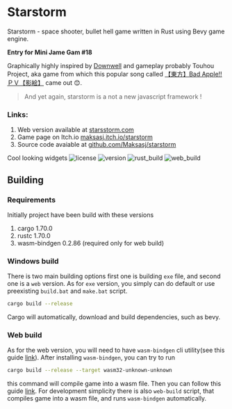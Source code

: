 # Starstorm

Starstorm - space shooter, bullet hell game written in Rust using Bevy game engine.

**Entry for Mini Jame Gam #18**

Graphically highly inspired by [Downwell](https://store.steampowered.com/app/360740/Downwell/) and gameplay probably Touhou Project, aka game from which this popular song called [【東方】Bad Apple!! ＰＶ【影絵】](https://youtu.be/FtutLA63Cp8) came out 😊.

> And yet again, starstorm is a not a new javascript framework !

### Links:
1. Web version available at [starsstorm.com](https://starsstorm.com/) <br>
2. Game page on Itch.io [maksasj.itch.io/starstorm](https://maksasj.itch.io/starstorm) <br>
3. Source code avaiable at [github.com/Maksasj/starstorm](https://github.com/Maksasj/starstorm)

Cool looking widgets 
<img src="https://img.shields.io/github/license/Maksasj/starstorm" alt="license">
<img src="https://img.shields.io/github/v/release/Maksasj/starstorm" alt="version">
<img src="https://img.shields.io/github/actions/workflow/status/Maksasj/starstorm/rust_release.yml?label=build" alt="rust_build">
<img src="https://img.shields.io/github/actions/workflow/status/Maksasj/starstorm/web_release.yml?label=web build" alt="web_build">

## Building
### Requirements
Initially project have been build with these versions
1. cargo 1.70.0
2. rustc 1.70.0
3. wasm-bindgen 0.2.86 (required only for web build)

### Windows build
There is two main building options first one is building `exe` file, and second one is a `web` version.
As for `exe` version, you simply can do default or use preexisting `build.bat` and `make.bat` script.
```bash
cargo build --release 
```
Cargo will automatically, download and build dependencies, such as bevy.

### Web build
As for the web version, you will need to have `wasm-bindgen` cli utility(see this guide [link](https://rustwasm.github.io/wasm-bindgen/reference/cli.html)). After installing `wasm-bindgen`, you can try to run 
```bash
cargo build --release --target wasm32-unknown-unknown
```
this command will compile game into a wasm file. Then you can follow this guide [link](https://bevy-cheatbook.github.io/platforms/wasm.html). For development simplicity there is also `web-build` script, that compiles game into a wasm file, and runs `wasm-bindgen` automatically.